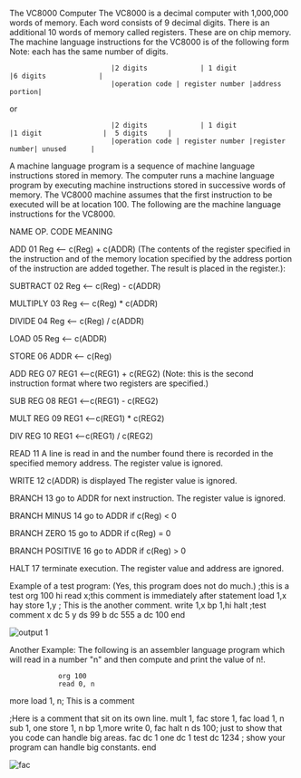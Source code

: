 The VC8000 Computer
The VC8000 is a decimal computer with 1,000,000 words of memory. Each word consists of 9 decimal digits. There is an additional 10 words of memory called registers. These are on chip memory.  The machine language instructions for the VC8000 is of the following form  Note: each has the same number of digits.

 

                             |2 digits             | 1 digit                 |6 digits             |
                             |operation code | register number |address portion|  

or

                             |2 digits             | 1 digit                 |1 digit               |  5 digits     |
                             |operation code | register number |register number| unused      |

 A machine language program is a sequence of machine language instructions stored in memory. The computer runs a machine language program by executing machine instructions stored in successive words of memory. The VC8000 machine assumes that the first instruction to be executed will be at location 100. The following are the machine language instructions for the VC8000.

NAME           OP. CODE     MEANING

ADD                     01           Reg <-- c(Reg) + c(ADDR)   (The contents of the register specified in the instruction and of the memory location specified by the address portion of the instruction are added together. The result is placed in the register.):

SUBTRACT         02            Reg <-- c(Reg) - c(ADDR)

MULTIPLY           03            Reg <-- c(Reg) * c(ADDR)

DIVIDE                 04            Reg <-- c(Reg) / c(ADDR)

LOAD                   05            Reg <-- c(ADDR)

STORE                06            ADDR <-- c(Reg)

ADD REG            07            REG1 <--c(REG1) + c(REG2)   (Note: this is the second instruction format where two registers are specified.)

SUB REG            08            REG1 <--c(REG1) - c(REG2)  

MULT REG          09            REG1 <--c(REG1) * c(REG2)  

DIV REG              10            REG1 <--c(REG1) / c(REG2)  

READ                   11            A line is read in and the number found there is recorded in the specified memory address.  The register value is ignored.

WRITE                 12            c(ADDR) is displayed  The register value is ignored.

BRANCH              13           go to ADDR for next instruction.  The register value is ignored.

BRANCH MINUS  14          go to ADDR if c(Reg) < 0

BRANCH ZERO    15          go to ADDR if c(Reg) = 0

BRANCH POSITIVE 16       go to ADDR if c(Reg) > 0

HALT                    17           terminate execution.  The register value and address are ignored.

Example of a test program: (Yes, this program does not do much.) 
;this is a test
        org    100
hi     read    x;this comment is immediately after statement
        load    1,x
hay   store   1,y ; This is the another comment.
          write    1,x
        bp      1,hi
        halt
    ;test comment
x      dc      5
y      ds      99
b      dc      555
a      dc      100
        end

![output 1](https://user-images.githubusercontent.com/94247776/169140270-c3494ba8-21a7-4a3d-9505-ce44abc7bf8e.png)


Another Example: 
The following is an assembler language program which will read in a number "n" and then compute and print the value of n!.
 

                org 100
                read 0, n
more        load  1, n; This is a comment

;Here is a comment that sit on its own line.
                mult 1, fac
                store 1, fac
                load 1, n
                sub 1, one
                store 1, n
                bp 1,more
                write 0, fac
                halt
n              ds 100; just to show that you code can handle big areas.
fac           dc 1
one          dc 1
test          dc 1234 ; show your program can handle big constants.
                end
                
![fac](https://user-images.githubusercontent.com/94247776/169140545-1538dce6-ea03-48f0-923a-621482f56799.png)



      
